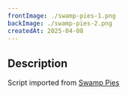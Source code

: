 ```yaml
---
frontImage: ./swamp-pies-1.png
backImage: ./swamp-pies-2.png
createdAt: 2025-04-08
---
```


## Description

Script imported from [Swamp Pies](https://botc-scripts.azurewebsites.net/script/6573/1.0.0)
